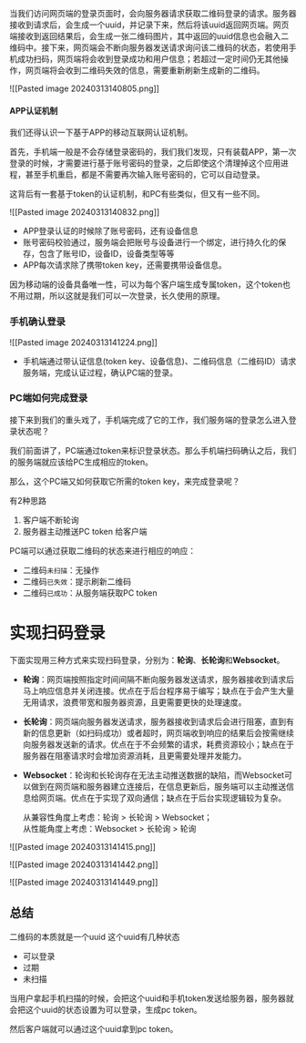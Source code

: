 
当我们访问网页端的登录页面时，会向服务器请求获取二维码登录的请求。服务器接收到请求后，会生成一个uuid，并记录下来，然后将该uuid返回网页端。网页端接收到返回结果后，会生成一张二维码图片，其中返回的uuid信息也会融入二维码中。接下来，网页端会不断向服务器发送请求询问该二维码的状态，若使用手机成功扫码，网页端将会收到登录成功和用户信息；若超过一定时间仍无其他操作，网页端将会收到二维码失效的信息，需要重新刷新生成新的二维码。


![[Pasted image 20240313140805.png]]



#### APP认证机制

我们还得认识一下基于APP的移动互联网认证机制。

首先，手机端一般是不会存储登录密码的，我们我们发现，只有装载APP，第一次登录的时候，才需要进行基于账号密码的登录，之后即使这个清理掉这个应用进程，甚至手机重启，都是不需要再次输入账号密码的，它可以自动登录。

这背后有一套基于token的认证机制，和PC有些类似，但又有一些不同。


![[Pasted image 20240313140832.png]]



- APP登录认证的时候除了账号密码，还有设备信息
- 账号密码校验通过，服务端会把账号与设备进行一个绑定，进行持久化的保存，包含了账号ID，设备ID，设备类型等等
- APP每次请求除了携带token key，还需要携带设备信息。

因为移动端的设备具备唯一性，可以为每个客户端生成专属token，这个token也不用过期，所以这就是我们可以一次登录，长久使用的原理。



### 手机确认登录

![[Pasted image 20240313141224.png]]

- 手机端通过带认证信息(token key、设备信息)、二维码信息（二维码ID）请求服务端，完成认证过程，确认PC端的登录。



### PC端如何完成登录

接下来到我们的重头戏了，手机端完成了它的工作，我们服务端的登录怎么进入登录状态呢？

我们前面讲了，PC端通过token来标识登录状态。那么手机端扫码确认之后，我们的服务端就应该给PC生成相应的token。

那么，这个PC端又如何获取它所需的token key，来完成登录呢？

有2种思路
1. 客户端不断轮询
2. 服务器主动推送PC token 给客户端

PC端可以通过获取二维码的状态来进行相应的响应：

- 二维码`未扫描`：无操作
- 二维码`已失效`：提示刷新二维码
- 二维码`已成功`：从服务端获取PC token



# 实现扫码登录

下面实现用三种方式来实现扫码登录，分别为：**轮询**、**长轮询**和**Websocket**。

- **轮询**：网页端按照指定时间间隔不断向服务器发送请求，服务器接收到请求后马上响应信息并关闭连接。优点在于后台程序易于编写；缺点在于会产生大量无用请求，浪费带宽和服务器资源，且更需要更快的处理速度。
- **长轮询**：网页端向服务器发送请求，服务器接收到请求后会进行阻塞，直到有新的信息更新（如扫码成功）或者超时，网页端收到响应的结果后会按需继续向服务器发送新的请求。优点在于不会频繁的请求，耗费资源较小；缺点在于服务器在阻塞请求时会增加资源消耗，且更需要处理并发能力。
- **Websocket**：轮询和长轮询存在无法主动推送数据的缺陷，而Websocket可以做到在网页端和服务器建立连接后，在信息更新后，服务端可以主动推送信息给网页端。优点在于实现了双向通信；缺点在于后台实现逻辑较为复杂。  


    从兼容性角度上考虑：轮询 > 长轮询 > Websocket；  
    从性能角度上考虑：Websocket > 长轮询 > 轮询


![[Pasted image 20240313141415.png]]



![[Pasted image 20240313141442.png]]



![[Pasted image 20240313141449.png]]





## 总结

二维码的本质就是一个uuid 这个uuid有几种状态


- 可以登录
- 过期
- 未扫描


当用户拿起手机扫描的时候，会把这个uuid和手机token发送给服务器，服务器就会把这个uuid的状态设置为可以登录，生成pc token。


然后客户端就可以通过这个uuid拿到pc token。

